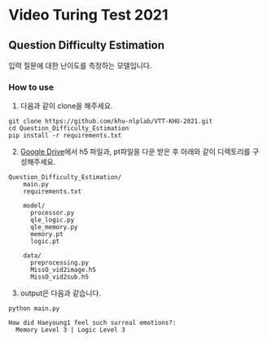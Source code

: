 # Video Turing Test 2021

## Question Difficulty Estimation
입력 질문에 대한 난이도를 측정하는 모델입니다.

### How to use
  1. 다음과 같이 clone을 해주세요.
  ```
  git clone https://github.com/khu-nlplab/VTT-KHU-2021.git
  cd Question_Difficulty_Estimation
  pip install -r requirements.txt
  ```
  2. [Google Drive](https://drive.google.com/drive/u/1/folders/15SUdNCiw_Q1Bmh_CksodztG8rW2XMvpv)에서 h5 파일과, pt파일을 다운 받은 후 아래와 같이 디렉토리를 구성해주세요.
  ```
  Question_Difficulty_Estimation/
      main.py
      requirements.txt
      
      model/
        processor.py
        qle_logic.py
        qle_memory.py
        memory.pt
        logic.pt

      data/
        preprocessing.py
        MissO_vid2image.h5
        MissO_vid2sub.h5
  ```
  3. output은 다음과 같습니다.
  ```
  python main.py
  
  How did Haeyoung1 feel such surreal emotions?:
    Memory Level 3 | Logic Level 3 
  ```
